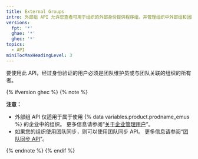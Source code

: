 ```yaml
---
title: External Groups
intro: 外部组 API 允许您查看可用于组织的外部身份提供程序组，并管理组织中外部组和团队之间的连接。
versions:
  fpt: '*'
  ghae: '*'
  ghec: '*'
topics:
  - API
miniTocMaxHeadingLevel: 3
---
```


要使用此 API，经过身份验证的用户必须是团队维护员或与团队关联的组织的所有者。

{% ifversion ghec %}
{% note %}

**注意：**

- 外部组 API 仅适用于属于使用 {% data variables.product.prodname_emus %} 的企业中的组织。 更多信息请参阅“[关于企业管理用户](/admin/authentication/managing-your-enterprise-users-with-your-identity-provider/about-enterprise-managed-users)”。
- 如果您的组织使用团队同步，则可以使用团队同步 API。 更多信息请参阅“[团队同步 API](#team-synchronization)”。

{% endnote %}
{% endif %}
